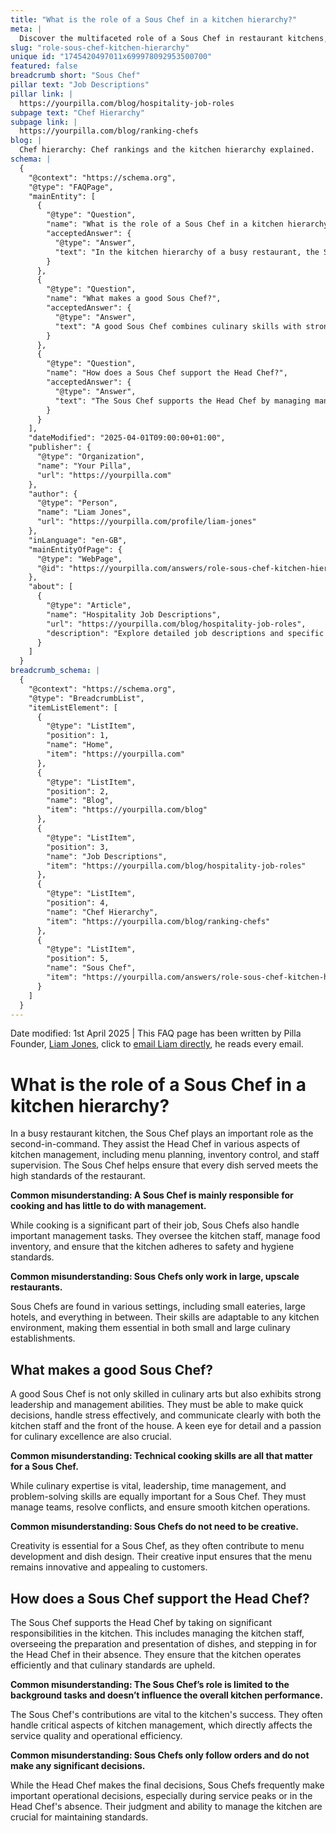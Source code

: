 ```yaml
---
title: "What is the role of a Sous Chef in a kitchen hierarchy?"
meta: |
  Discover the multifaceted role of a Sous Chef in restaurant kitchens, encompassing management, creative input, and culinary expertise.
slug: "role-sous-chef-kitchen-hierarchy"
unique id: "1745420497011x699978092953500700"
featured: false
breadcrumb short: "Sous Chef"
pillar text: "Job Descriptions"
pillar link: |
  https://yourpilla.com/blog/hospitality-job-roles
subpage text: "Chef Hierarchy"
subpage link: |
  https://yourpilla.com/blog/ranking-chefs
blog: |
  Chef hierarchy: Chef rankings and the kitchen hierarchy explained.
schema: |
  {
    "@context": "https://schema.org",
    "@type": "FAQPage",
    "mainEntity": [
      {
        "@type": "Question",
        "name": "What is the role of a Sous Chef in a kitchen hierarchy?",
        "acceptedAnswer": {
          "@type": "Answer",
          "text": "In the kitchen hierarchy of a busy restaurant, the Sous Chef serves as the second-in-command. Their duties extend beyond cooking; they assist the Head Chef in managing the kitchen's daily operations. This includes overseeing menu planning, controlling food inventory, supervising kitchen staff, and ensuring that each dish maintains the restaurant's high standards. This management role is crucial for maintaining safety, hygiene, and culinary excellence in the kitchen."
        }
      },
      {
        "@type": "Question",
        "name": "What makes a good Sous Chef?",
        "acceptedAnswer": {
          "@type": "Answer",
          "text": "A good Sous Chef combines culinary skills with strong leadership and management abilities. They must be quick decision-makers, effective at handling stress, and capable of clear communication with both kitchen and front-of-house staff. Additionally, a good Sous Chef exhibits a keen eye for detail and a passion for culinary excellence. Their leadership skills are as important as their cooking expertise in ensuring the smooth operation of the kitchen."
        }
      },
      {
        "@type": "Question",
        "name": "How does a Sous Chef support the Head Chef?",
        "acceptedAnswer": {
          "@type": "Answer",
          "text": "The Sous Chef supports the Head Chef by managing many critical responsibilities within the kitchen, such as supervising staff, overseeing dish preparation and presentation, and stepping in for the Head Chef when necessary. This role is pivotal in ensuring the kitchen's efficiency and that high culinary standards are maintained consistently, which directly impacts the quality of service and operational effectiveness."
        }
      }
    ],
    "dateModified": "2025-04-01T09:00:00+01:00",
    "publisher": {
      "@type": "Organization",
      "name": "Your Pilla",
      "url": "https://yourpilla.com"
    },
    "author": {
      "@type": "Person",
      "name": "Liam Jones",
      "url": "https://yourpilla.com/profile/liam-jones"
    },
    "inLanguage": "en-GB",
    "mainEntityOfPage": {
      "@type": "WebPage",
      "@id": "https://yourpilla.com/answers/role-sous-chef-kitchen-hierarchy"
    },
    "about": [
      {
        "@type": "Article",
        "name": "Hospitality Job Descriptions",
        "url": "https://yourpilla.com/blog/hospitality-job-roles",
        "description": "Explore detailed job descriptions and specific responsibilities for various roles in the hospitality industry, including how to define duties for your business."
      }
    ]
  }
breadcrumb_schema: |
  {
    "@context": "https://schema.org",
    "@type": "BreadcrumbList",
    "itemListElement": [
      {
        "@type": "ListItem",
        "position": 1,
        "name": "Home",
        "item": "https://yourpilla.com"
      },
      {
        "@type": "ListItem",
        "position": 2,
        "name": "Blog",
        "item": "https://yourpilla.com/blog"
      },
      {
        "@type": "ListItem",
        "position": 3,
        "name": "Job Descriptions",
        "item": "https://yourpilla.com/blog/hospitality-job-roles"
      },
      {
        "@type": "ListItem",
        "position": 4,
        "name": "Chef Hierarchy",
        "item": "https://yourpilla.com/blog/ranking-chefs"
      },
      {
        "@type": "ListItem",
        "position": 5,
        "name": "Sous Chef",
        "item": "https://yourpilla.com/answers/role-sous-chef-kitchen-hierarchy"
      }
    ]
  }
---
```


Date modified: 1st April 2025 | This FAQ page has been written by Pilla Founder, [Liam Jones](https://yourpilla.com/profile/liam-jones), click to [email Liam directly](https://mailto:liam@yourpilla.com), he reads every email.

# What is the role of a Sous Chef in a kitchen hierarchy?

In a busy restaurant kitchen, the Sous Chef plays an important role as the second-in-command. They assist the Head Chef in various aspects of kitchen management, including menu planning, inventory control, and staff supervision. The Sous Chef helps ensure that every dish served meets the high standards of the restaurant.

**Common misunderstanding: A Sous Chef is mainly responsible for cooking and has little to do with management.**

While cooking is a significant part of their job, Sous Chefs also handle important management tasks. They oversee the kitchen staff, manage food inventory, and ensure that the kitchen adheres to safety and hygiene standards.

**Common misunderstanding: Sous Chefs only work in large, upscale restaurants.**

Sous Chefs are found in various settings, including small eateries, large hotels, and everything in between. Their skills are adaptable to any kitchen environment, making them essential in both small and large culinary establishments.

## What makes a good Sous Chef?

A good Sous Chef is not only skilled in culinary arts but also exhibits strong leadership and management abilities. They must be able to make quick decisions, handle stress effectively, and communicate clearly with both the kitchen staff and the front of the house. A keen eye for detail and a passion for culinary excellence are also crucial.

**Common misunderstanding: Technical cooking skills are all that matter for a Sous Chef.**

While culinary expertise is vital, leadership, time management, and problem-solving skills are equally important for a Sous Chef. They must manage teams, resolve conflicts, and ensure smooth kitchen operations.

**Common misunderstanding: Sous Chefs do not need to be creative.**

Creativity is essential for a Sous Chef, as they often contribute to menu development and dish design. Their creative input ensures that the menu remains innovative and appealing to customers.

## How does a Sous Chef support the Head Chef?

The Sous Chef supports the Head Chef by taking on significant responsibilities in the kitchen. This includes managing the kitchen staff, overseeing the preparation and presentation of dishes, and stepping in for the Head Chef in their absence. They ensure that the kitchen operates efficiently and that culinary standards are upheld.

**Common misunderstanding: The Sous Chef’s role is limited to the background tasks and doesn’t influence the overall kitchen performance.**

The Sous Chef's contributions are vital to the kitchen's success. They often handle critical aspects of kitchen management, which directly affects the service quality and operational efficiency.

**Common misunderstanding: Sous Chefs only follow orders and do not make any significant decisions.**

While the Head Chef makes the final decisions, Sous Chefs frequently make important operational decisions, especially during service peaks or in the Head Chef's absence. Their judgment and ability to manage the kitchen are crucial for maintaining standards.